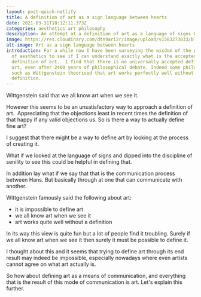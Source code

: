 ```yaml
---
layout: post-quick-netlify
title: A definition of art as a sign language between hearts
date: 2021-03-31T18:12:11.373Z
categories: aesthetics art philosophy
description: An attempt at a definition of art as a language of signs between hearts
image: https://res.cloudinary.com/dtn9ari2r/image/upload/v1583273033/blog/96E6718D-CE5A-4D47-A191-8FFB7788BFC0.jpg
alt-image: Art as a sign language between hearts
introduction: For a while now I have been surveying the wisdom of the philosophy
  of aesthetics to see if I can understand exactly what is the accepted
  definition of art.  I find that there is no universally accepted definition of
  art, even after 2400 years of philosophical debate. Indeed some philosophers
  such as Wittgenstein theorised that art works perfectly well without a
  definition.
---
```

Wittgenstein said that we all know art when we see it.

However this seems to be an unsatisfactory way to approach a definition of art.  Appreciating that the objections least in recent times the definition of that happy if any valid objections us. So is there a way to actually define fine art?

I suggest that there might be a way to define art by looking at the process of creating it.

What if we looked at the language of signs and dipped into the discipline of senility to see this could be helpful in defining that.

In addition lay what if we say that that is the communication process between Hans. But basically through at one that can communicate with another.

Wittgenstein famously said the following about art:

* it is impossible to define art
* we all know art when we see it
* art works quite well without a definition

In its way this view is quite fun but a lot of people find it troubling. Surely if we all know art when we see it then surely it must be possible to define it.

I thought about this and it seems that trying to define art through its end result may indeed be impossible, especially nowadays where even artists cannot agree on what art actually is.

So how about defining art as a means of communication, and everything that is the result of this mode of communication is art. Let's explain this further.